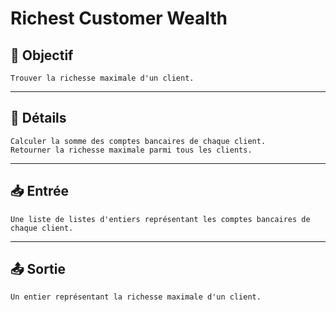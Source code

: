 # Richest Customer Wealth

## 🎯 Objectif

    Trouver la richesse maximale d'un client.

---

## 📝 Détails

    Calculer la somme des comptes bancaires de chaque client.
    Retourner la richesse maximale parmi tous les clients.

---

## 📥 Entrée

    Une liste de listes d'entiers représentant les comptes bancaires de chaque client.

---

## 📤 Sortie

    Un entier représentant la richesse maximale d'un client.

